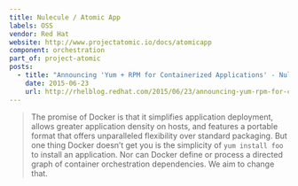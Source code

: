 ```yaml
---
title: Nulecule / Atomic App
labels: OSS
vendor: Red Hat
website: http://www.projectatomic.io/docs/atomicapp
component: orchestration
part_of: project-atomic
posts:
  - title: "Announcing 'Yum + RPM for Containerized Applications' - Nulecule & Atomic App"
    date: 2015-06-23
    url: http://rhelblog.redhat.com/2015/06/23/announcing-yum-rpm-for-containerized-applications-nulecule-atomic-app/
---
```

> The promise of Docker is that it simplifies application deployment, allows greater application density on hosts, and features a portable format that offers unparalleled flexibility over standard packaging. But one thing Docker doesn’t get you is the simplicity of `yum install foo` to install an application. Nor can Docker define or process a directed graph of container orchestration dependencies. We aim to change that.

